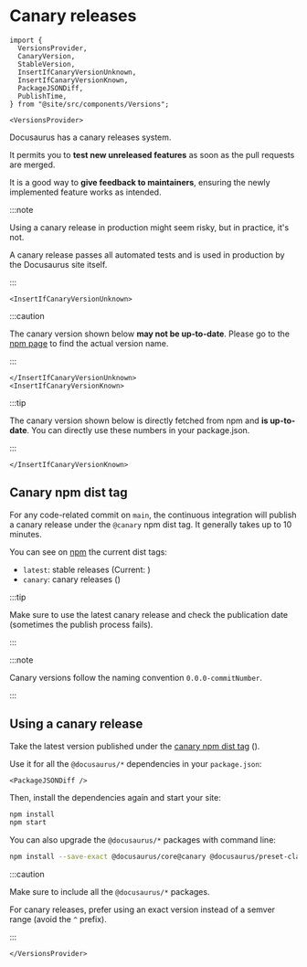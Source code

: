 # Canary releases

```mdx-code-block
import {
  VersionsProvider,
  CanaryVersion,
  StableVersion,
  InsertIfCanaryVersionUnknown,
  InsertIfCanaryVersionKnown,
  PackageJSONDiff,
  PublishTime,
} from "@site/src/components/Versions";

<VersionsProvider>
```

Docusaurus has a canary releases system.

It permits you to **test new unreleased features** as soon as the pull requests are merged.

It is a good way to **give feedback to maintainers**, ensuring the newly implemented feature works as intended.

:::note

Using a canary release in production might seem risky, but in practice, it's not.

A canary release passes all automated tests and is used in production by the Docusaurus site itself.

:::

```mdx-code-block
<InsertIfCanaryVersionUnknown>
```

:::caution

The canary version shown below **may not be up-to-date**. Please go to the [npm page](https://www.npmjs.com/package/@docusaurus/core?activeTab=versions) to find the actual version name.

:::

```mdx-code-block
</InsertIfCanaryVersionUnknown>
<InsertIfCanaryVersionKnown>
```

:::tip

The canary version shown below is directly fetched from npm and **is up-to-date**. You can directly use these numbers in your package.json.

:::

```mdx-code-block
</InsertIfCanaryVersionKnown>
```

## Canary npm dist tag

For any code-related commit on `main`, the continuous integration will publish a canary release under the `@canary` npm dist tag. It generally takes up to 10 minutes.

You can see on [npm](https://www.npmjs.com/package/@docusaurus/core?activeTab=versions) the current dist tags:

- `latest`: stable releases (Current: <StableVersion />)
- `canary`: canary releases (<CanaryVersion />)

:::tip

Make sure to use the latest canary release and check the publication date (sometimes the publish process fails). <PublishTime />

:::

:::note

Canary versions follow the naming convention `0.0.0-commitNumber`.

:::

## Using a canary release

Take the latest version published under the [canary npm dist tag](https://www.npmjs.com/package/@docusaurus/core?activeTab=versions) (<CanaryVersion />).

Use it for all the `@docusaurus/*` dependencies in your `package.json`:

```mdx-code-block
<PackageJSONDiff />
```

Then, install the dependencies again and start your site:

```bash npm2yarn
npm install
npm start
```

You can also upgrade the `@docusaurus/*` packages with command line:

```bash npm2yarn
npm install --save-exact @docusaurus/core@canary @docusaurus/preset-classic@canary
```

:::caution

Make sure to include all the `@docusaurus/*` packages.

For canary releases, prefer using an exact version instead of a semver range (avoid the `^` prefix).

:::

```mdx-code-block
</VersionsProvider>
```
